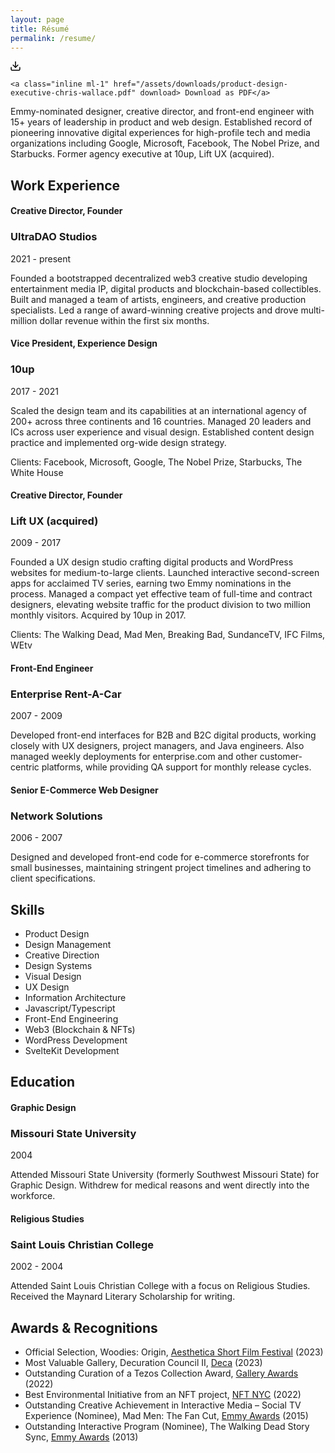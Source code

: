 ```yaml
---
layout: page
title: Résumé
permalink: /resume/
---
```


<div class="fade-in-element download-resume">
    <svg class="feather" width="16" height="16" viewBox="0 0 14 14" fill="none" xmlns="http://www.w3.org/2000/svg">
<path fill-rule="evenodd" clip-rule="evenodd" d="M0.999919 8.33337C1.36811 8.33337 1.66659 8.63185 1.66659 9.00004V11.6667C1.66659 11.8435 1.73682 12.0131 1.86185 12.1381C1.98687 12.2631 2.15644 12.3334 2.33325 12.3334H11.6666C11.8434 12.3334 12.013 12.2631 12.138 12.1381C12.263 12.0131 12.3333 11.8435 12.3333 11.6667V9.00004C12.3333 8.63185 12.6317 8.33337 12.9999 8.33337C13.3681 8.33337 13.6666 8.63185 13.6666 9.00004V11.6667C13.6666 12.1971 13.4559 12.7058 13.0808 13.0809C12.7057 13.456 12.197 13.6667 11.6666 13.6667H2.33325C1.80282 13.6667 1.29411 13.456 0.919038 13.0809C0.543966 12.7058 0.333252 12.1971 0.333252 11.6667V9.00004C0.333252 8.63185 0.631729 8.33337 0.999919 8.33337Z" fill="black"/>
<path fill-rule="evenodd" clip-rule="evenodd" d="M3.19526 5.19526C3.45561 4.93491 3.87772 4.93491 4.13807 5.19526L7 8.05719L9.86193 5.19526C10.1223 4.93491 10.5444 4.93491 10.8047 5.19526C11.0651 5.45561 11.0651 5.87772 10.8047 6.13807L7.4714 9.47141C7.21106 9.73175 6.78895 9.73175 6.5286 9.47141L3.19526 6.13807C2.93491 5.87772 2.93491 5.45561 3.19526 5.19526Z" fill="black"/>
<path fill-rule="evenodd" clip-rule="evenodd" d="M6.99992 0.333374C7.36811 0.333374 7.66659 0.631851 7.66659 1.00004V9.00004C7.66659 9.36823 7.36811 9.66671 6.99992 9.66671C6.63173 9.66671 6.33325 9.36823 6.33325 9.00004V1.00004C6.33325 0.631851 6.63173 0.333374 6.99992 0.333374Z" fill="black"/>
</svg>

    <a class="inline ml-1" href="/assets/downloads/product-design-executive-chris-wallace.pdf" download> Download as PDF</a>

</div>

<div itemscope itemtype="http://schema.org/Person">
<p itemprop="description" class="fade-in-element sub-heading">Emmy-nominated designer, creative director, and front-end engineer with 15+ years of leadership in product and web design. Established record of pioneering innovative digital experiences for high-profile tech and media organizations including Google, Microsoft, Facebook, The Nobel Prize, and Starbucks. Former agency executive at 10up, Lift UX (acquired).</p>

<h2 class="fade-in-element mt-12">Work Experience</h2>

<div class="jobs" itemscope itemtype="http://schema.org/Organization">
  <div class="job resume-item" itemprop="employee">
    <div class="metadata fade-in-element">
      <h4 class="title" itemprop="roleName">Creative Director, Founder</h4>
      <h3 class="place" itemprop="name">UltraDAO Studios</h3>
      <div class="time-period" itemprop="worksFor">2021 - present</div>
    </div>
    <div class="description fade-in-element">
      <p>Founded a bootstrapped decentralized web3 creative studio developing entertainment media IP, digital products and blockchain-based collectibles. Built and managed a team of artists, engineers, and creative production specialists. Led a range of award-winning creative projects and drove multi-million dollar revenue within the first six months.</p>
    </div>
  </div>
  <div class="job resume-item" itemprop="employee">
    <div class="metadata fade-in-element">
      <h4 class="title" itemprop="roleName">Vice President, Experience Design</h4>
      <h3 class="place" itemprop="name">10up</h3>
      <div class="time-period" itemprop="worksFor">2017 - 2021</div>
    </div>
    <div class="description fade-in-element">
      <p>Scaled the design team and its capabilities at an international agency of 200+ across three continents and 16 countries. Managed 20 leaders and ICs across user experience and visual design. Established content design practice and implemented org-wide design strategy.</p>
      <p>Clients: Facebook, Microsoft, Google, The Nobel Prize, Starbucks, The White House</p>
    </div>
  </div>
  <div class="job resume-item" itemprop="employee">
    <div class="metadata fade-in-element">
      <h4 class="title" itemprop="roleName">Creative Director, Founder</h4>
      <h3 class="place" itemprop="name">Lift UX (acquired)</h3>
      <div class="time-period" itemprop="worksFor">2009 - 2017</div>
    </div>
    <div class="description fade-in-element">
      <p>Founded a UX design studio crafting digital products and WordPress websites for medium-to-large clients.  Launched interactive second-screen apps for acclaimed TV series, earning two Emmy nominations in the process. Managed a compact yet effective team of full-time and contract designers, elevating website traffic for the product division to two million monthly visitors. Acquired by 10up in 2017.</p>
      <p>Clients: The Walking Dead, Mad Men, Breaking Bad, SundanceTV, IFC Films, WEtv</p>
    </div>
  </div>
  <div class="job resume-item" itemprop="employee">
    <div class="metadata fade-in-element">
      <h4 class="title" itemprop="roleName">Front-End Engineer</h4>
      <h3 class="place" itemprop="name">Enterprise Rent-A-Car</h3>
      <div class="time-period" itemprop="worksFor">2007 - 2009</div>
    </div>
    <div class="description fade-in-element">
      <p>Developed front-end interfaces for B2B and B2C digital products, working closely with UX designers, project managers, and Java engineers. Also managed weekly deployments for enterprise.com and other customer-centric platforms, while providing QA support for monthly release cycles.</p>
    </div>
  </div>
  <div class="job resume-item" itemprop="employee">
    <div class="metadata fade-in-element">
      <h4 class="title" itemprop="roleName">Senior E-Commerce Web Designer</h4>
      <h3 class="place" itemprop="name">Network Solutions</h3>
      <div class="time-period" itemprop="worksFor">2006 - 2007</div>
    </div>
    <div class="description fade-in-element">
      <p>Designed and developed front-end code for e-commerce storefronts for small businesses, maintaining stringent project timelines and adhering to client specifications.</p>
    </div>
  </div>
</div>

<h2 class="fade-in-element">Skills</h2>

<ul class="fade-in-element skills-list" itemprop="knowsAbout">
  <li>Product Design</li>
  <li>Design Management</li>
  <li>Creative Direction</li>
  <li>Design Systems</li>
  <li>Visual Design</li>
  <li>UX Design</li>
  <li>Information Architecture</li>
  <li>Javascript/Typescript</li>
  <li>Front-End Engineering</li>
  <li>Web3 (Blockchain & NFTs)</li>
  <li>WordPress Development</li>
  <li>SvelteKit Development</li>
</ul>

<h2 class="fade-in-element">Education</h2>

<div class="schools" itemscope itemtype="http://schema.org/EducationalOrganization">
  <div class="school resume-item">
    <div class="metadata fade-in-element">
      <h4 class="title" itemprop="alumniOf">Graphic Design</h4>
      <h3 class="place" itemprop="name">Missouri State University</h3>
      <div class="time-period">2004</div>
    </div>
    <div class="description fade-in-element">
      <p>Attended Missouri State University (formerly Southwest Missouri State) for Graphic Design. Withdrew for medical reasons and went directly into the workforce.</p>
    </div>
  </div>

  <div class="school resume-item">
    <div class="metadata fade-in-element">
      <h4 class="title" itemprop="alumniOf">Religious Studies</h4>
      <h3 class="place" itemprop="name">Saint Louis Christian College</h3>
      <div class="time-period">2002 - 2004</div>
    </div>
    <div class="description fade-in-element">
      <p>Attended Saint Louis Christian College with a focus on Religious Studies. Received the Maynard Literary Scholarship for writing.</p>
    </div>
  </div>
</div>

<h2 class="fade-in-element">Awards & Recognitions</h2>

<ul class="fade-in-element" itemscope itemtype="http://schema.org/ItemList">
  <li itemprop="itemListElement">Official Selection, Woodies: Origin, <a href="https://www.asff.co.uk/" target="_blank">Aesthetica Short Film Festival</a> (2023)</li>
  <li itemprop="itemListElement">Most Valuable Gallery, Decuration Council II, <a href="https://deca.art/" target="_blank">Deca</a> (2023)</li>
  <li itemprop="itemListElement">Outstanding Curation of a Tezos Collection Award, <a href="https://gallery.so" target="_blank">Gallery Awards</a> (2022)</li>
  <li itemprop="itemListElement">Best Environmental Initiative from an NFT project, <a href="https://nft.nyc/" target="_blank">NFT NYC</a> (2022)</li>
  <li itemprop="itemListElement">Outstanding Creative Achievement in Interactive Media – Social TV Experience (Nominee), Mad Men: The Fan Cut, <a href="https://emmys.com" target="_blank">Emmy Awards</a> (2015)</li>
  <li itemprop="itemListElement">Outstanding Interactive Program (Nominee), The Walking Dead Story Sync, <a href="https://emmys.com" target="_blank">Emmy Awards</a> (2013)</li>
</ul>
